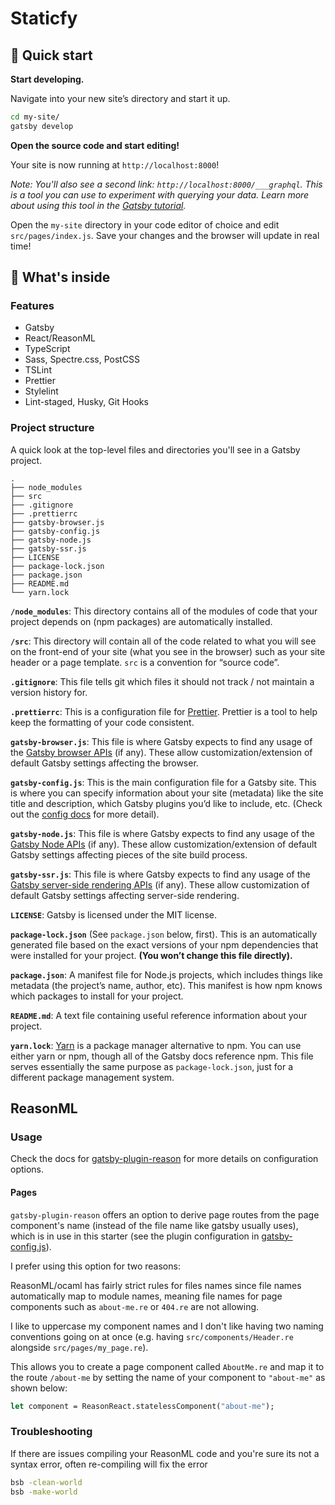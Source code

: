 # Staticfy

## 🚀 Quick start

**Start developing.**

  Navigate into your new site’s directory and start it up.

  ```sh
  cd my-site/
  gatsby develop
  ```

**Open the source code and start editing!**

  Your site is now running at `http://localhost:8000`!

  *Note: You'll also see a second link: `http://localhost:8000/___graphql`. This is a tool you can use to experiment with querying your data. Learn more about using this tool in the [Gatsby tutorial](https://www.gatsbyjs.org/tutorial/part-five/#introducing-graphiql).*

  Open the `my-site` directory in your code editor of choice and edit `src/pages/index.js`. Save your changes and the browser will update in real time!

## 🧐 What's inside

### Features

- Gatsby
- React/ReasonML
- TypeScript
- Sass, Spectre.css, PostCSS
- TSLint
- Prettier
- Stylelint
- Lint-staged, Husky, Git Hooks

### Project structure

A quick look at the top-level files and directories you'll see in a Gatsby project.

    .
    ├── node_modules
    ├── src
    ├── .gitignore
    ├── .prettierrc
    ├── gatsby-browser.js
    ├── gatsby-config.js
    ├── gatsby-node.js
    ├── gatsby-ssr.js
    ├── LICENSE
    ├── package-lock.json
    ├── package.json
    ├── README.md
    └── yarn.lock

  **`/node_modules`**: This directory contains all of the modules of code that your project depends on (npm packages) are automatically installed.  

  **`/src`**: This directory will contain all of the code related to what you will see on the front-end of your site (what you see in the browser) such as your site header or a page template. `src` is a convention for “source code”.

  **`.gitignore`**: This file tells git which files it should not track / not maintain a version history for.

  **`.prettierrc`**: This is a configuration file for [Prettier](https://prettier.io/). Prettier is a tool to help keep the formatting of your code consistent.

  **`gatsby-browser.js`**: This file is where Gatsby expects to find any usage of the [Gatsby browser APIs](https://www.gatsbyjs.org/docs/browser-apis/) (if any). These allow customization/extension of default Gatsby settings affecting the browser.

  **`gatsby-config.js`**: This is the main configuration file for a Gatsby site. This is where you can specify information about your site (metadata) like the site title and description, which Gatsby plugins you’d like to include, etc. (Check out the [config docs](https://www.gatsbyjs.org/docs/gatsby-config/) for more detail).

  **`gatsby-node.js`**: This file is where Gatsby expects to find any usage of the [Gatsby Node APIs](https://www.gatsbyjs.org/docs/node-apis/) (if any). These allow customization/extension of default Gatsby settings affecting pieces of the site build process.

  **`gatsby-ssr.js`**: This file is where Gatsby expects to find any usage of the [Gatsby server-side rendering APIs](https://www.gatsbyjs.org/docs/ssr-apis/) (if any). These allow customization of default Gatsby settings affecting server-side rendering.

  **`LICENSE`**: Gatsby is licensed under the MIT license.

  **`package-lock.json`** (See `package.json` below, first). This is an automatically generated file based on the exact versions of your npm dependencies that were installed for your project. **(You won’t change this file directly).**

  **`package.json`**: A manifest file for Node.js projects, which includes things like metadata (the project’s name, author, etc). This manifest is how npm knows which packages to install for your project.

  **`README.md`**: A text file containing useful reference information about your project.

  **`yarn.lock`**: [Yarn](https://yarnpkg.com/) is a package manager alternative to npm. You can use either yarn or npm, though all of the Gatsby docs reference npm.  This file serves essentially the same purpose as `package-lock.json`, just for a different package management system.

## ReasonML

### Usage

Check the docs for [gatsby-plugin-reason](https://github.com/jtberglund/gatsby-plugin-reason) for more details on configuration options.

#### Pages

`gatsby-plugin-reason` offers an option to derive page routes from the page component's name (instead of the file name like gatsby usually uses), which is in use in this starter (see the plugin configuration in [gatsby-config.js](https://github.com/jtberglund/gatsby-starter-reason/blob/master/gatsby-config.js)).

I prefer using this option for two reasons:

ReasonML/ocaml has fairly strict rules for files names since file names automatically map to module names, meaning file names for page components such as `about-me.re` or `404.re` are not allowing.

I like to uppercase my component names and I don't like having two naming conventions going on at once (e.g. having `src/components/Header.re` alongside `src/pages/my_page.re`).

This allows you to create a page component called `AboutMe.re` and map it to the route `/about-me` by setting the name of your component to `"about-me"` as shown below:

```ocaml
let component = ReasonReact.statelessComponent("about-me");
```

### Troubleshooting

If there are issues compiling your ReasonML code and you're sure its not a syntax error, often re-compiling will fix the error

```bash
bsb -clean-world
bsb -make-world
```
